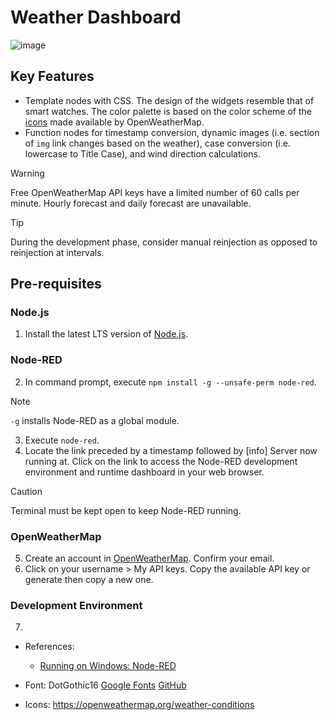 # Weather Dashboard
![image](https://github.com/user-attachments/assets/d44921b3-defc-44dd-9c5d-b9d30207b21b)
## Key Features
- Template nodes with CSS. The design of the widgets resemble that of smart watches. The color palette is based on the color scheme of the [icons](https://openweathermap.org/weather-conditions) made available by OpenWeatherMap.
- Function nodes for timestamp conversion, dynamic images (i.e. section of `img` link changes based on the weather), case conversion (i.e. lowercase to Title Case), and wind direction calculations.

> [!WARNING]
> Free OpenWeatherMap API keys have a limited number of 60 calls per minute. Hourly forecast and daily forecast are unavailable.

> [!TIP]
> During the development phase, consider manual reinjection as opposed to reinjection at intervals.

## Pre-requisites

### Node.js
1. Install the latest LTS version of [Node.js](https://nodejs.org/en/).

### Node-RED
2. In command prompt, execute `npm install -g --unsafe-perm node-red`.
> [!NOTE]
> `-g` installs Node-RED as a global module.
3. Execute `node-red`.
4. Locate the link preceded by a timestamp followed by [info] Server now running at. Click on the link to access the Node-RED development environment and runtime dashboard in your web browser.
> [!CAUTION]
> Terminal must be kept open to keep Node-RED running.

### OpenWeatherMap
5. Create an account in [OpenWeatherMap](https://openweathermap.org/). Confirm your email.
6. Click on your username > My API keys. Copy the available API key or generate then copy a new one.

### Development Environment 
7. 

- References:
  - [Running on Windows: Node-RED](https://nodered.org/docs/getting-started/windows)

- Font: DotGothic16 [Google Fonts](https://fonts.google.com/specimen/DotGothic16/) [GitHub](https://github.com/fontworks-fonts/DotGothic16)
- Icons: https://openweathermap.org/weather-conditions

